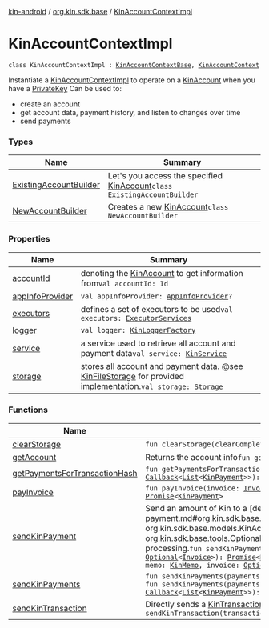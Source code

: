 [kin-android](../../index.md) / [org.kin.sdk.base](../index.md) / [KinAccountContextImpl](./index.md)

# KinAccountContextImpl

`class KinAccountContextImpl : `[`KinAccountContextBase`](../-kin-account-context-base/index.md)`, `[`KinAccountContext`](../-kin-account-context/index.md)

Instantiate a [KinAccountContextImpl](./index.md) to operate on a [KinAccount](../../org.kin.sdk.base.models/-kin-account/index.md) when you have a [PrivateKey](#)
Can be used to:

* create an account
* get account data, payment history, and listen to changes over time
* send payments

### Types

| Name | Summary |
|---|---|
| [ExistingAccountBuilder](-existing-account-builder/index.md) | Let's you access the specified [KinAccount](../../org.kin.sdk.base.models/-kin-account/index.md)`class ExistingAccountBuilder` |
| [NewAccountBuilder](-new-account-builder/index.md) | Creates a new [KinAccount](../../org.kin.sdk.base.models/-kin-account/index.md)`class NewAccountBuilder` |

### Properties

| Name | Summary |
|---|---|
| [accountId](account-id.md) | denoting the [KinAccount](../../org.kin.sdk.base.models/-kin-account/index.md) to get information from`val accountId: Id` |
| [appInfoProvider](app-info-provider.md) | `val appInfoProvider: `[`AppInfoProvider`](../../org.kin.sdk.base.network.services/-app-info-provider/index.md)`?` |
| [executors](executors.md) | defines a set of executors to be used`val executors: `[`ExecutorServices`](../../org.kin.sdk.base.tools/-executor-services/index.md) |
| [logger](logger.md) | `val logger: `[`KinLoggerFactory`](../../org.kin.sdk.base.tools/-kin-logger-factory/index.md) |
| [service](service.md) | a service used to retrieve all account and payment data`val service: `[`KinService`](../../org.kin.sdk.base.network.services/-kin-service/index.md) |
| [storage](storage.md) | stores all account and payment data. @see [KinFileStorage](#) for provided implementation.`val storage: `[`Storage`](../../org.kin.sdk.base.storage/-storage/index.md) |

### Functions

| Name | Summary |
|---|---|
| [clearStorage](clear-storage.md) | `fun clearStorage(clearCompleteCallback: `[`Callback`](../../org.kin.sdk.base.tools/-callback/index.md)`<`[`Boolean`](https://kotlinlang.org/api/latest/jvm/stdlib/kotlin/-boolean/index.html)`>): `[`Unit`](https://kotlinlang.org/api/latest/jvm/stdlib/kotlin/-unit/index.html) |
| [getAccount](get-account.md) | Returns the account info`fun getAccount(forceUpdate: `[`Boolean`](https://kotlinlang.org/api/latest/jvm/stdlib/kotlin/-boolean/index.html)`): `[`Promise`](../../org.kin.sdk.base.tools/-promise/index.md)`<`[`KinAccount`](../../org.kin.sdk.base.models/-kin-account/index.md)`>` |
| [getPaymentsForTransactionHash](get-payments-for-transaction-hash.md) | `fun getPaymentsForTransactionHash(transactionHash: `[`TransactionHash`](../../org.kin.sdk.base.models/-transaction-hash/index.md)`, paymentsCallback: `[`Callback`](../../org.kin.sdk.base.tools/-callback/index.md)`<`[`List`](https://kotlinlang.org/api/latest/jvm/stdlib/kotlin.collections/-list/index.html)`<`[`KinPayment`](../../org.kin.sdk.base.models/-kin-payment/index.md)`>>): `[`Unit`](https://kotlinlang.org/api/latest/jvm/stdlib/kotlin/-unit/index.html) |
| [payInvoice](pay-invoice.md) | `fun payInvoice(invoice: `[`Invoice`](../../org.kin.sdk.base.models/-invoice/index.md)`, destinationAccount: Id, processingAppIdx: `[`AppIdx`](../../org.kin.sdk.base.models/-app-idx/index.md)`, type: TransferType): `[`Promise`](../../org.kin.sdk.base.tools/-promise/index.md)`<`[`KinPayment`](../../org.kin.sdk.base.models/-kin-payment/index.md)`>` |
| [sendKinPayment](send-kin-payment.md) | Send an amount of Kin to a [destinationAccount](../-kin-payment-write-operations/send-kin-payment.md#org.kin.sdk.base.KinPaymentWriteOperations$sendKinPayment(org.kin.sdk.base.models.KinAmount, org.kin.sdk.base.models.KinAccount.Id, org.kin.sdk.base.models.KinMemo, org.kin.sdk.base.tools.Optional((org.kin.sdk.base.models.Invoice)))/destinationAccount) to the Kin Blockchain for processing.`fun sendKinPayment(amount: `[`KinAmount`](../../org.kin.sdk.base.models/-kin-amount/index.md)`, destinationAccount: Id, memo: `[`KinMemo`](../../org.kin.sdk.base.models/-kin-memo/index.md)`, invoice: `[`Optional`](../../org.kin.sdk.base.tools/-optional/index.md)`<`[`Invoice`](../../org.kin.sdk.base.models/-invoice/index.md)`>): `[`Promise`](../../org.kin.sdk.base.tools/-promise/index.md)`<`[`KinPayment`](../../org.kin.sdk.base.models/-kin-payment/index.md)`>``fun sendKinPayment(amount: `[`KinAmount`](../../org.kin.sdk.base.models/-kin-amount/index.md)`, destinationAccount: Id, memo: `[`KinMemo`](../../org.kin.sdk.base.models/-kin-memo/index.md)`, invoice: `[`Optional`](../../org.kin.sdk.base.tools/-optional/index.md)`<`[`Invoice`](../../org.kin.sdk.base.models/-invoice/index.md)`>, paymentCallback: `[`Callback`](../../org.kin.sdk.base.tools/-callback/index.md)`<`[`KinPayment`](../../org.kin.sdk.base.models/-kin-payment/index.md)`>): `[`Unit`](https://kotlinlang.org/api/latest/jvm/stdlib/kotlin/-unit/index.html) |
| [sendKinPayments](send-kin-payments.md) | `fun sendKinPayments(payments: `[`List`](https://kotlinlang.org/api/latest/jvm/stdlib/kotlin.collections/-list/index.html)`<`[`KinPaymentItem`](../../org.kin.sdk.base.models/-kin-payment-item/index.md)`>, memo: `[`KinMemo`](../../org.kin.sdk.base.models/-kin-memo/index.md)`): `[`Promise`](../../org.kin.sdk.base.tools/-promise/index.md)`<`[`List`](https://kotlinlang.org/api/latest/jvm/stdlib/kotlin.collections/-list/index.html)`<`[`KinPayment`](../../org.kin.sdk.base.models/-kin-payment/index.md)`>>`<br>`fun sendKinPayments(payments: `[`List`](https://kotlinlang.org/api/latest/jvm/stdlib/kotlin.collections/-list/index.html)`<`[`KinPaymentItem`](../../org.kin.sdk.base.models/-kin-payment-item/index.md)`>, memo: `[`KinMemo`](../../org.kin.sdk.base.models/-kin-memo/index.md)`, paymentsCallback: `[`Callback`](../../org.kin.sdk.base.tools/-callback/index.md)`<`[`List`](https://kotlinlang.org/api/latest/jvm/stdlib/kotlin.collections/-list/index.html)`<`[`KinPayment`](../../org.kin.sdk.base.models/-kin-payment/index.md)`>>): `[`Unit`](https://kotlinlang.org/api/latest/jvm/stdlib/kotlin/-unit/index.html) |
| [sendKinTransaction](send-kin-transaction.md) | Directly sends a [KinTransaction](../../org.kin.sdk.base.stellar.models/-kin-transaction/index.md). Currently only exposed to support the kin-android:base-compat library`fun sendKinTransaction(transaction: `[`KinTransaction`](../../org.kin.sdk.base.stellar.models/-kin-transaction/index.md)`): `[`Promise`](../../org.kin.sdk.base.tools/-promise/index.md)`<`[`List`](https://kotlinlang.org/api/latest/jvm/stdlib/kotlin.collections/-list/index.html)`<`[`KinPayment`](../../org.kin.sdk.base.models/-kin-payment/index.md)`>>` |
